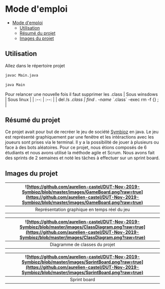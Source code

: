 # Mode d'emploi
- [Mode d'emploi](#mode-demploi)
  - [Utilisation](#utilisation)
  - [Résumé du projet](#r%c3%a9sum%c3%a9-du-projet)
  - [Images du projet](#images-du-projet)

## Utilisation
Allez dans le répertoire projet<br /> 
```bash
javac Main.java 
```
```bash
java Main
```
Pour relancer une nouvelle fois il faut supprimer les .class
| Sous winsdows | Sous linux |
| :--: | :--: |
| del /s *.class | find . -name \`*.class\` -exec rm -f {} \; |

## Résumé du projet
Ce projet avait pour but de recréer le jeu de société [Symbioz](https://www.trictrac.net/jeu-de-societe/symbioz) en java. Le jeu est représenté graphiquement par une fenêtre et les intéractions avec les joueurs sont prises via le terminal. Il y a la possibilité de jouer à plusieurs ou face à des bots aléatoires. Pour ce projet, nous étions composés de 6 étudiants et nous avons utilisé la méthode agile et Scrum. Nous avons fait des sprints de 2 semaines et noté les tâches à effectuer sur un sprint board.

## Images du projet
| ![https://github.com/aurelien-castel/DUT-Nov-2019-Symbioz/blob/master/images/GameBoard.png?raw=true](https://github.com/aurelien-castel/DUT-Nov-2019-Symbioz/blob/master/images/GameBoard.png?raw=true) | 
| :--: | 
| Représentation graphique en temps réel du jeu |

| ![https://github.com/aurelien-castel/DUT-Nov-2019-Symbioz/blob/master/images/ClassDiagram.png?raw=true](https://github.com/aurelien-castel/DUT-Nov-2019-Symbioz/blob/master/images/ClassDiagram.png?raw=true) | 
| :--: | 
| Diagramme de classes du projet |

| ![https://github.com/aurelien-castel/DUT-Nov-2019-Symbioz/blob/master/images/SprintBoard.png?raw=true](https://github.com/aurelien-castel/DUT-Nov-2019-Symbioz/blob/master/images/SprintBoard.png?raw=true) | 
| :--: | 
| Sprint board |